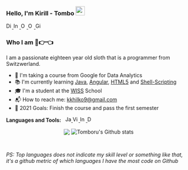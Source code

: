 ### Hello, I'm Kirill - Tombo <img src="https://media.giphy.com/media/hvRJCLFzcasrR4ia7z/giphy.gif" width="25px">
<a href="https://discord.gg/BunKxCNTQ3">
  <img  alt="Discord Server" width="16px" color="white" src="https://www.iconsdb.com/icons/preview/gray/discord-xxl.png" />
</a>
<a href="https://www.instagram.com/tomboru/">
  <img  alt="Instagram" width="16px" src="https://www.iconsdb.com/icons/preview/gray/instagram-xxl.png" />
</a>
<a href="https://twitter.com/tomboru">
  <img  alt="Ohidur Rahman Bappy's Twitter" width="16px" src="https://www.iconsdb.com/icons/preview/gray/twitter-xxl.png" />
</a>
<a href="https://www.twitch.tv/tomboru">
  <img  alt="Ohidur Rahman Bappy's Linkdein" width="16px" src="https://www.iconsdb.com/icons/preview/gray/twitch-tv-xxl.png" />
</a>
<a href="https://github.com/Tomboru">
  <img  alt="Github" width="16px" src="https://www.iconsdb.com/icons/preview/gray/github-6-xxl.png" />
</a>

<br />

### Who I am 🥺👉👈

I am a passionate eighteen year old sloth that is a programmer from Switzwerland.
- 📓 I'm taking a course from Google for Data Analytics
- 📚 I'm currently learning [Java](https://www.w3schools.com/java/), [Angular](https://www.w3schools.com/Angular/), [HTML5](https://www.w3schools.com/html/) and [Shell-Scripting](https://www.tutorialspoint.com/unix/shell_scripting.htm) 
- 🎓 I'm a student at the [WISS](https://www.wiss.ch/) School
- 📬 How to reach me: kkhilko9@gmail.com <br>
- 📍 2021 Goals: Finish the course and pass the first semester

**Languages and Tools:** &nbsp;
<a href="https://www.w3schools.com/js/">
  <img  alt="Javascript" width="16px" src="https://icon-library.com/images/javascript-icon-png/javascript-icon-png-23.jpg" />
</a>
<a href="https://code.visualstudio.com/">
  <img  alt="Visual Studio Code" width="16px" src="https://upload.wikimedia.org/wikipedia/commons/thumb/9/9a/Visual_Studio_Code_1.35_icon.svg/2048px-Visual_Studio_Code_1.35_icon.svg.png" />
</a>
<a href="https://www.jetbrains.com/de-de/idea/">
  <img  alt="IntelliJ IDEA" width="16px" src="https://upload.wikimedia.org/wikipedia/commons/thumb/9/9c/IntelliJ_IDEA_Icon.svg/2048px-IntelliJ_IDEA_Icon.svg.png" />
</a>
<a href="https://www.jetbrains.com/de-de/datagrip/">
  <img  alt="DataGrip" width="16px" src="https://upload.wikimedia.org/wikipedia/commons/thumb/c/c9/DataGrip.svg/1024px-DataGrip.svg.png" />
</a>

<p align="center">
    <img align="center" src="https://github-readme-stats.vercel.app/api/top-langs/?username=tomboru&theme=radical&hide_langs_below=1&layout=compact)">
    <img align="center" alt="Tomboru's Github stats" src="https://github-readme-stats.vercel.app/api?username=tomboru&show_icons=true&theme=radical&line_height=21">
</p>

<br />

*PS: Top languages does not indicate my skill level or something like that, it's a github metric of which languages I have the most code on Github*